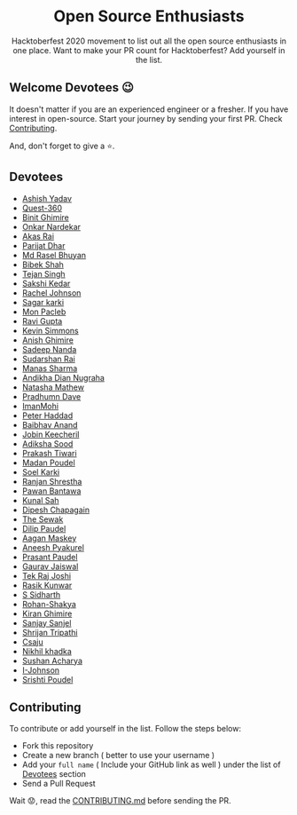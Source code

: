 <div align="center">
<h1 style="border: 0;"> Open Source Enthusiasts </h1>

Hacktoberfest 2020 movement to list out all the open source enthusiasts in one place. Want to make your PR count for Hacktoberfest? Add yourself in the list.

</div>

## Welcome Devotees :wink:

It doesn't matter if you are an experienced engineer or a fresher. If you have interest in open-source. Start your journey by sending your first PR. Check [Contributing](#contributing).

And, don't forget to give a :star:.

## Devotees

- [Ashish Yadav](https://github.com/ashiishme)
- [Quest-360](https://github.com/Quest-360)
- [Binit Ghimire](https://github.com/TheBinitGhimire)
- [Onkar Nardekar](https://github.com/OmiGitProjects)
- [Akas Rai](https://github.com/akasrai)
- [Parijat Dhar](https://github.com/ParijatDhar97)
- [Md Rasel Bhuyan](https://github.com/Ph4nToM-R4Y)
- [Bibek Shah](https://github.com/b1bek)
- [Tejan Singh](https://github.com/tejan-singh)
- [Sakshi Kedar](https://github.com/sakshikedar)
- [Rachel Johnson](https://github.com/rachelktyjohnson)
- [Sagar karki](https://github.com/bytesagar)
- [Mon Pacleb](https://github.com/bananaKetchup)
- [Ravi Gupta](https://github.com/guptaravi540)
- [Kevin Simmons](https://github.com/climbingryan)
- [Anish Ghimire](https://github.com/anishghimire603)
- [Sadeep Nanda](https://github.com/SadeepNanda)
- [Sudarshan Rai](https://github.com/mrsudarshanrai)
- [Manas Sharma](https://github.com/Manas-E)
- [Andikha Dian Nugraha](https://github.com/andikhadian)
- [Natasha Mathew](https://github.com/Natasha1305)
- [Pradhumn Dave](https://github.com/davedevelopers)
- [ImanMohi](https://github.com/ImanMohi)
- [Peter Haddad](https://github.com/peterhdd)
- [Baibhav Anand](https://github.com/baibhavanand)
- [Jobin Keecheril](https://github.com/jobinkeecheril)
- [Adiksha Sood](https://github.com/adiksha20)
- [Prakash Tiwari](https://github.com/prakash901)
- [Madan Poudel](https://github.com/madanPS)
- [Soel Karki](https://github.com/IamSoel)
- [Ranjan Shrestha](https://github.com/ranjan435)
- [Pawan Bantawa](https://github.com/bantawa04)
- [Kunal Sah](https://github.com/Kunalsah29)
- [Dipesh Chapagain](https://github.com/itsmedipuu)
- [The Sewak](https://github.com/thesewak)
- [Dilip Paudel](https://github.com/dlppdl)
- [Aagan Maskey](https://github.com/aaganmaskey)
- [Aneesh Pyakurel](https://github.com/Aneesh-design)
- [Prasant Paudel](https://github.com/prasant7878)
- [Gaurav Jaiswal](https://github.com/Gaurav-Zaiswal)
- [Tek Raj Joshi](https://github.com/T3KRAJ)
- [Rasik Kunwar](https://github.com/rasikkunwar)
- [S Sidharth](https://github.com/binarymatter)
- [Rohan-Shakya](https://github.com/Rohan-Shakya)
- [Kiran Ghimire](https://github.com/Cimihan123)
- [Sanjay Sanjel](https://github.com/sanjaysanjel019)
- [Shrijan Tripathi](https://github.com/shrijan00003)
- [Csaju](https://github.com/Aju100)
- [Nikhil khadka](https://github.com/NikhilKhadka2659)
- [Sushan Acharya](https://github.com/sushanacharya)
- [I-Johnson](https://github.com/I-Johnson)
- [Srishti Poudel](https://github.com/srishtipoudel)

## Contributing

To contribute or add yourself in the list. Follow the steps below:

- Fork this repository
- Create a new branch ( better to use your username )
- Add your `full name` ( Include your GitHub link as well ) under the list of [Devotees](#devotees) section
- Send a Pull Request

Wait :worried:, read the [CONTRIBUTING.md](https://github.com/ashiishme/open-source-enthusiasts/blob/main/CONTRIBUTING.md) before sending the PR.
